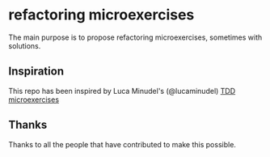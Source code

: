 # refactoring microexercises

The main purpose is to propose refactoring microexercises, sometimes with solutions.

## Inspiration

This repo has been inspired by Luca Minudel's (@lucaminudel) [TDD microexercises](https://github.com/lucaminudel/TDDwithMockObjectsAndDesignPrinciples/tree/master/TDDMicroExercises)

## Thanks

Thanks to all the people that have contributed to make this possible.

